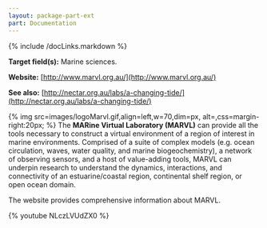 ```yaml
---
layout: package-part-ext
part: Documentation
---
```

{% include /docLinks.markdown %}

**Target field(s):** Marine sciences.

**Website:** [http://www.marvl.org.au/](http://www.marvl.org.au/)

**See also:** [http://nectar.org.au/labs/a-changing-tide/](http://nectar.org.au/labs/a-changing-tide/)

{% img src=images/logoMarvl.gif,align=left,w=70,dim=px, alt=,css=margin-right:20px; %}
The **MARine Virtual Laboratory (MARVL)** can provide all the tools necessary to construct a virtual environment of a region of interest in marine environments.
Comprised of a suite of complex models (e.g. ocean circulation, waves, water quality, and marine biogeochemistry), a network of observing sensors, and a host of value-adding tools, MARVL can underpin research to understand the dynamics, interactions, and connectivity of an estuarine/coastal region, continental shelf region, or open ocean domain.

The website provides comprehensive information about MARVL.

{% youtube NLczLVUdZX0 %}
